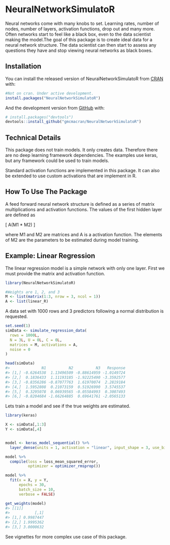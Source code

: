 
<!-- README.md is generated from README.Rmd. Please edit that file -->

# NeuralNetworkSimulatoR

<!-- badges: start -->

<!-- badges: end -->

Neural networks come with many knobs to set. Learning rates, number of
nodes, number of layers, activation functions, drop out and many more.
Often networks start to feel like a black box, even to the data
scientist making the model.The goal of this package is to create ideal
data for a neural network structure. The data scientist can then start
to assess any questions they have and stop viewing neural networks as
black boxes.

## Installation

You can install the released version of NeuralNetworkSimulatoR from
[CRAN](https://CRAN.R-project.org) with:

``` r
#Not on cran. Under active development.
install.packages("NeuralNetworkSimulatoR")
```

And the development version from [GitHub](https://github.com/) with:

``` r
# install.packages("devtools")
devtools::install_github("gmcmacran/NeuralNetworkSimulatoR")
```

## Technical Details

This package does not train models. It only creates data. Therefore
there are no deep learning framework dependencies. The examples use
keras, but any framework could be used to train models.

Standard activation functions are implemented in this package. It can
also be extended to use custom activations that are implement in R.

## How To Use The Package

A feed forward neural network structure is defined as a series of matrix
multiplications and activation functions. The values of the first hidden
layer are defined as

\[
A(M1 * M2)
\]

where M1 and M2 are matrices and A is a activation function. The
elements of M2 are the parameters to be estimated during model training.

## Example: Linear Regression

The linear regression model is a simple network with only one layer.
First we must provide the matrix and activation function.

``` r
library(NeuralNetworkSimulatoR)

#Weights are 1, 2, and 3
M <- list(matrix(1:3, nrow = 3, ncol = 1))
A <- list(linear_R)
```

A data set with 1000 rows and 3 predictors following a normal
distribution is requested.

``` r
set.seed(1)
simData <- simulate_regression_data(
  rows = 1000L,
  N = 3L, U = 0L, C = 0L,
  matrices = M, activations = A,
  noise = 0
)

head(simData)
#>              N1          N2          N3   Response
#> [1,] -0.6264538  1.13496509 -0.88614959 -1.0149724
#> [2,]  0.1836433  1.11193185 -1.92225490 -3.3592577
#> [3,] -0.8356286 -0.87077763  1.61970074  2.2819184
#> [4,]  1.5952808  0.21073159  0.51926990  3.5745537
#> [5,]  0.3295078  0.06939565 -0.05584993  0.3007493
#> [6,] -0.8204684 -1.66264885  0.69641761 -2.0565133
```

Lets train a model and see if the true weights are estimated.

``` r
library(keras)

X <- simData[,1:3]
Y <- simData[,4]


model <- keras_model_sequential() %>%
  layer_dense(units = 1, activation = "linear", input_shape = 3, use_bias = FALSE, kernel_initializer = initializer_constant(value = 1))

model %>%
  compile(loss = loss_mean_squared_error,
          optimizer = optimizer_rmsprop())

model %>%
  fit(x = X, y = Y,
      epochs = 30,
      batch_size = 10,
      verbose = FALSE)

get_weights(model)
#> [[1]]
#>           [,1]
#> [1,] 0.9987447
#> [2,] 1.9995362
#> [3,] 3.0000632
```

See vignettes for more complex use case of this package.
